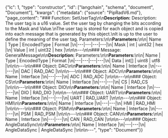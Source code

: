 {"lc": 1, "type": "constructor", "id": ["langchain", "schema", "document", "Document"], "kwargs": {"metadata": {"source": "PipRadV6.md"}, "page_content": "### Function: SetUserTag\n\n**Description:** Description: The user tag is a u16 value. Set the user tag by changing the bits according to the Mask and Value.\nThe user tag is stored for each object and is copied into each message that is generated by this object.\nIt is up to the user to define the meaning of the user tag. Parameters:\n\n**Parameters:**\n\n| Name | Type | EncodedType | Format |\n|---|---|---|---|\n| Mask | int | uint32 | hex |\n| Value | int | uint32 | hex |\n\n\n---\n\n### Message: GeneralMessage\n\n**Description:** Parameters:\n\n**Parameters:**\n\n| Name | Type | EncodedType | Format |\n|---|---|---|---|\n| Data | int[] | uint8 | utf8 |\n\n\n---\n\n### Object: DAC\n\n**Parameters:**\n\n| Name | Interface |\n|---|---|\n| DAC | RAD_DAC |\n\n\n---\n\n### Object: ADC\n\n**Parameters:**\n\n| Name | Interface |\n|---|---|\n| ADC | RAD_ADC |\n\n\n---\n\n### Object: CS\n\n**Parameters:**\n\n| Name | Interface |\n|---|---|\n| CS | RAD_CS |\n\n\n---\n\n### Object: DIO\n\n**Parameters:**\n\n| Name | Interface |\n|---|---|\n| DIO | RAD_DIO |\n\n\n---\n\n### Object: UART\n\n**Parameters:**\n\n| Name | Interface |\n|---|---|\n| UART | RAD_UART |\n\n\n---\n\n### Object: HMI\n\n**Parameters:**\n\n| Name | Interface |\n|---|---|\n| HMI | RAD_HMI |\n\n\n---\n\n### Object: PSM\n\n**Parameters:**\n\n| Name | Interface |\n|---|---|\n| PSM | RAD_PSM |\n\n\n---\n\n### Object: CAN\n\n**Parameters:**\n\n| Name | Interface |\n|---|---|\n| CAN | RAD_CAN |\n\n\n---\n\n### Object: AngleDataSync\n\n**Parameters:**\n\n| Name | Interface |\n|---|---|\n| AngleDataSync | AngleDataSync |\n\n\n---", "type": "Document"}}
